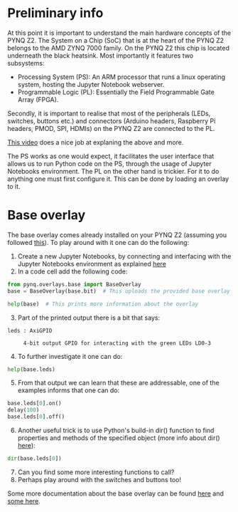 # Preliminary info

At this point it is important to understand the main hardware concepts of the PYNQ Z2. The System on a Chip (SoC) that is at the heart of the PYNQ Z2 belongs to the AMD ZYNQ 7000 family. On the PYNQ Z2 this chip is located underneath the black heatsink. Most importantly it features two subsystems:
- Processing System (PS): An ARM processor that runs a linux operating system, hosting the Jupyter Notebook webserver.
- Programmable Logic (PL): Essentially the Field Programmable Gate Array (FPGA).

Secondly, it is important to realise that most of the peripherals (LEDs, switches, buttons etc.) and connectors (Arduino headers, Raspberry Pi headers, PMOD, SPI, HDMIs) on the PYNQ Z2 are connected to the PL.

[This video](https://youtu.be/ynCTTG0G3Wc?si=_L_mwLgAm63jsrAk) does a nice job at explaning the above and more.

The PS works as one would expect, it facilitates the user interface that allows us to run Python code on the PS, through the usage of Jupyter Notebooks environment. The PL on the other hand is trickier. For it to do anything one must first configure it. This can be done by loading an overlay to it.

# Base overlay

The base overlay comes already installed on your PYNQ Z2 (assuming you followed [this](/README.md#installing-the-software)). To play around with it one can do the following:

1. Create a new Jupyter Notebooks, by connecting and interfacing with the Jupyter Notebooks environment as explained [here](/README.md#connecting)
1. In a code cell add the following code:
```python
from pynq.overlays.base import BaseOverlay
base = BaseOverlay(base.bit)  # This uploads the provided base overlay to the FPGA of the PYNQ's SoC

help(base)  # This prints more information about the overlay
```
3. Part of the printed output there is a bit that says:
```
leds : AxiGPIO

     4-bit output GPIO for interacting with the green LEDs LD0-3
```
4. To further investigate it one can do:
```python
help(base.leds)
```
5. From that output we can learn that these are addressable, one of the examples informs that one can do:
```python
base.leds[0].on()
delay(100)
base.leds[0].off()
```
6. Another useful trick is to use Python's build-in dir() function to find properties and methods of the specified object (more info about dir() [here](https://www.w3schools.com/python/ref_func_dir.asp)):
```python
dir(base.leds[0])
```
7. Can you find some more interesting functions to call? 
7. Perhaps play around with the switches and buttons too!

Some more documentation about the base overlay can be found [here](https://pynq.readthedocs.io/en/latest/pynq_overlays/loading_an_overlay.html) and [some here](https://pynq.readthedocs.io/en/latest/pynq_overlays/pynqz2/pynqz2_base_overlay.html).